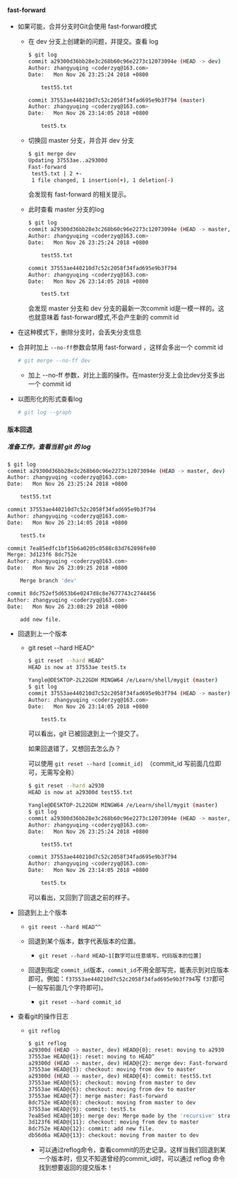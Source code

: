 #### fast-forward

- 如果可能，合并分支时Git会使用 fast-forward模式

  - 在 dev 分支上创建新的问题，并提交。查看 log

    ```bash
    $ git log
    commit a29300d36bb28e3c268b60c96e2273c12073094e (HEAD -> dev)
    Author: zhangyuqing <coderzyq@163.com>
    Date:   Mon Nov 26 23:25:24 2018 +0800
    
        test55.txt
    
    commit 37553ae440210d7c52c2058f34fad695e9b3f794 (master)
    Author: zhangyuqing <coderzyq@163.com>
    Date:   Mon Nov 26 23:14:05 2018 +0800
    
        test5.tx
    ```

  - 切换回 master 分支，并合并 dev 分支

    ```bash
    $ git merge dev
    Updating 37553ae..a29300d
    Fast-forward
     test5.txt | 2 +-
     1 file changed, 1 insertion(+), 1 deletion(-)
    ```

    会发现有 fast-forward 的相关提示。

  - 此时查看 master 分支的log

    ```bash
    $ git log
    commit a29300d36bb28e3c268b60c96e2273c12073094e (HEAD -> master, dev)
    Author: zhangyuqing <coderzyq@163.com>
    Date:   Mon Nov 26 23:25:24 2018 +0800
    
        test55.txt
    
    commit 37553ae440210d7c52c2058f34fad695e9b3f794
    Author: zhangyuqing <coderzyq@163.com>
    Date:   Mon Nov 26 23:14:05 2018 +0800
    
        test5.txt
    ```



    会发现 master 分支和 dev 分支的最新一次commit id是一模一样的。这也就意味着 fast-forward模式,不会产生新的 commit id

- 在这种模式下，删除分支时，会丢失分支信息

- 合并时加上 `--no-ff`参数会禁用 fast-forward ，这样会多出一个 commit id

  ```bash
  # git merge --no-ff dev
  ```

  - 加上 --no-ff 参数，对比上面的操作。在master分支上会比dev分支多出一个 commit id

- 以图形化的形式查看log

  ```BASH
  # git log --graph
  ```

#### 版本回退

##### 准备工作，查看当前 git 的 log

```bash
$ git log
commit a29300d36bb28e3c268b60c96e2273c12073094e (HEAD -> master, dev)
Author: zhangyuqing <coderzyq@163.com>
Date:   Mon Nov 26 23:25:24 2018 +0800

    test55.txt

commit 37553ae440210d7c52c2058f34fad695e9b3f794
Author: zhangyuqing <coderzyq@163.com>
Date:   Mon Nov 26 23:14:05 2018 +0800

    test5.tx

commit 7ea85edfc1bf15b6a0205c0588c83d762898fe80
Merge: 3d123f6 8dc752e
Author: zhangyuqing <coderzyq@163.com>
Date:   Mon Nov 26 23:09:25 2018 +0800

    Merge branch 'dev'

commit 8dc752ef5d653b6e0247d8c8e7677743c2744456
Author: zhangyuqing <coderzyq@163.com>
Date:   Mon Nov 26 23:08:29 2018 +0800

    add new file.
```





- 回退到上一个版本

  - git reset --hard HEAD^

    ```bash
    $ git reset --hard HEAD^
    HEAD is now at 37553ae test5.tx
    
    Yangle@DESKTOP-2L22GDH MINGW64 /e/Learn/shell/mygit (master)
    $ git log
    commit 37553ae440210d7c52c2058f34fad695e9b3f794 (HEAD -> master)
    Author: zhangyuqing <coderzyq@163.com>
    Date:   Mon Nov 26 23:14:05 2018 +0800
    
        test5.tx
    ```

    可以看出，git 已被回退到上一个提交了。

    如果回退错了，又想回去怎么办？

    可以使用 `git reset --hard [commit_id] `（commit_id 写前面几位即可，无需写全称）

    ```bash
    $ git reset --hard a2930
    HEAD is now at a29300d test55.txt
    
    Yangle@DESKTOP-2L22GDH MINGW64 /e/Learn/shell/mygit (master)
    $ git log
    commit a29300d36bb28e3c268b60c96e2273c12073094e (HEAD -> master, dev)
    Author: zhangyuqing <coderzyq@163.com>
    Date:   Mon Nov 26 23:25:24 2018 +0800
    
        test55.txt
    
    commit 37553ae440210d7c52c2058f34fad695e9b3f794
    Author: zhangyuqing <coderzyq@163.com>
    Date:   Mon Nov 26 23:14:05 2018 +0800
    
        test5.tx
    ```

    可以看出，又回到了回退之前的样子。

- 回退到上上个版本
  - `git reest --hard HEAD^^`


  - 回退到某个版本，数字代表版本的位置。


      - `git reset --hard HEAD~1[数字可以任意填写，代码版本的位置]` 

  - 回退到指定 `commit_id`版本，`commit_id`不用全部写完，能表示到对应版本即可。例如：`f37553ae440210d7c52c2058f34fad695e9b3f794`写 `f37`即可(一般写前面几个字符即可)。


      -  `git reset --hard commit_id`

- 查看git的操作日志

  - `git reflog`

    ```bash
    $ git reflog
    a29300d (HEAD -> master, dev) HEAD@{0}: reset: moving to a2930
    37553ae HEAD@{1}: reset: moving to HEAD^
    a29300d (HEAD -> master, dev) HEAD@{2}: merge dev: Fast-forward
    37553ae HEAD@{3}: checkout: moving from dev to master
    a29300d (HEAD -> master, dev) HEAD@{4}: commit: test55.txt
    37553ae HEAD@{5}: checkout: moving from master to dev
    37553ae HEAD@{6}: checkout: moving from dev to master
    37553ae HEAD@{7}: merge master: Fast-forward
    8dc752e HEAD@{8}: checkout: moving from master to dev
    37553ae HEAD@{9}: commit: test5.tx
    7ea85ed HEAD@{10}: merge dev: Merge made by the 'recursive' strategy.
    3d123f6 HEAD@{11}: checkout: moving from dev to master
    8dc752e HEAD@{12}: commit: add new file.
    db56d6a HEAD@{13}: checkout: moving from master to dev
    ```

    - 可以通过reflog命令，查看commit的历史记录。这样当我们回退到某一个版本时，但又不知道曾经的commit_id时，可以通过 reflog 命令找到想要返回的提交版本！











